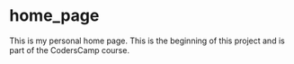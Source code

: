 # home_page
This is my personal home page.
This is the beginning of this project and is part of the CodersCamp course.

